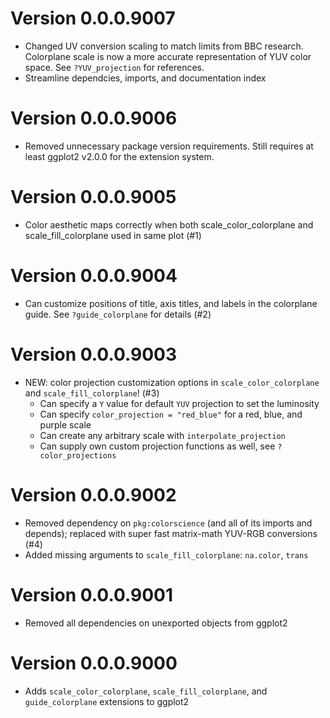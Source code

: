 # Version 0.0.0.9007
* Changed UV conversion scaling to match limits from BBC research. Colorplane scale is now a more accurate representation of YUV color space. See `?YUV_projection` for references.
* Streamline dependcies, imports, and documentation index

# Version 0.0.0.9006
* Removed unnecessary package version requirements. Still requires at least ggplot2 v2.0.0 for the extension system. 

# Version 0.0.0.9005
* Color aesthetic maps correctly when both scale_color_colorplane and scale_fill_colorplane used in same plot (#1) 

# Version 0.0.0.9004
* Can customize positions of title, axis titles, and labels in the colorplane guide. See `?guide_colorplane` for details (#2)

# Version 0.0.0.9003
* NEW: color projection customization options in `scale_color_colorplane` and `scale_fill_colorplane`! (#3)
    * Can specify a `Y` value for default `YUV` projection to set the luminosity
    * Can specify `color_projection = "red_blue"` for a red, blue, and purple scale
    * Can create any arbitrary scale with `interpolate_projection`
    * Can supply own custom projection functions as well, see `?color_projections`

# Version 0.0.0.9002
* Removed dependency on `pkg:colorscience` (and all of its imports and depends); replaced with super fast matrix-math YUV-RGB conversions (#4)
* Added missing arguments to `scale_fill_colorplane`: `na.color`, `trans`

# Version 0.0.0.9001
* Removed all dependencies on unexported objects from ggplot2

# Version 0.0.0.9000
* Adds `scale_color_colorplane`, `scale_fill_colorplane`, and `guide_colorplane` extensions to ggplot2
